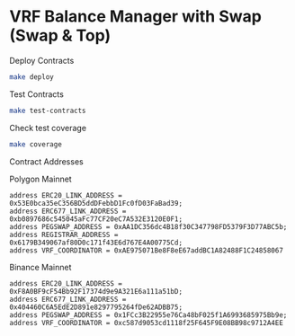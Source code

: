# VRF Balance Manager with Swap (Swap & Top)

Deploy Contracts

```bash
make deploy
```

Test Contracts

```bash
make test-contracts
```

Check test coverage

```bash
make coverage
```

Contract Addresses

Polygon Mainnet

```solidity
address ERC20_LINK_ADDRESS = 0x53E0bca35eC356BD5ddDFebbD1Fc0fD03FaBad39;
address ERC677_LINK_ADDRESS = 0xb0897686c545045aFc77CF20eC7A532E3120E0F1;
address PEGSWAP_ADDRESS = 0xAA1DC356dc4B18f30C347798FD5379F3D77ABC5b;
address REGISTRAR_ADDRESS = 0x6179B349067af80D0c171f43E6d767E4A00775Cd;
address VRF_COORDINATOR = 0xAE975071Be8F8eE67addBC1A82488F1C24858067
```

Binance Mainnet

```Solidity
address ERC20_LINK_ADDRESS = 0xF8A0BF9cF54Bb92F17374d9e9A321E6a111a51bD;
address ERC677_LINK_ADDRESS = 0x404460C6A5EdE2D891e8297795264fDe62ADBB75;
address PEGSWAP_ADDRESS = 0x1FCc3B22955e76Ca48bF025f1A6993685975Bb9e;
address VRF_COORDINATOR = 0xc587d9053cd1118f25F645F9E08BB98c9712A4EE
```
